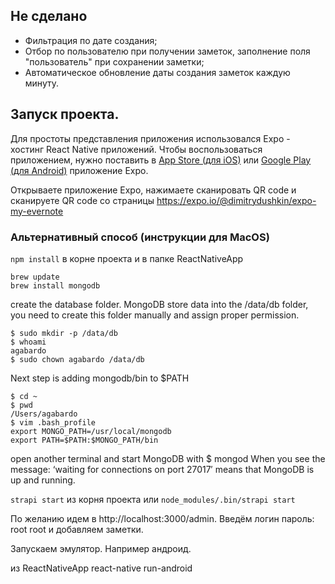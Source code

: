 ## Не сделано
- Фильтрация по дате создания;
- Отбор по пользователю при получении заметок, заполнение поля "пользователь" при сохранении заметки;
- Автоматическое обновление даты создания заметок каждую минуту. 

## Запуск проекта.

Для простоты представления приложения использовался Expo - хостинг React Native приложений.
Чтобы воспользоваться приложением, нужно поставить в [App Store (для iOS)](https://itunes.apple.com/ru/app/expo-client/id982107779?mt=8) или [Google Play (для Android)](https://play.google.com/store/apps/details?id=host.exp.exponent&hl=ru) приложение Expo.

Открываете приложение Expo, нажимаете сканировать QR code
и сканируете QR code со страницы https://expo.io/@dimitrydushkin/expo-my-evernote

### Альтернативный способ (инструкции для MacOS)

`npm install` в корне проекта и в папке ReactNativeApp

```
brew update
brew install mongodb
```

create the database folder. MongoDB store data into the /data/db folder, you need to create this folder manually and assign proper permission.

```
$ sudo mkdir -p /data/db
$ whoami
agabardo
$ sudo chown agabardo /data/db
```
Next step is adding mongodb/bin to $PATH

```
$ cd ~
$ pwd
/Users/agabardo
$ vim .bash_profile
export MONGO_PATH=/usr/local/mongodb
export PATH=$PATH:$MONGO_PATH/bin
```

open another terminal and start MongoDB with $ mongod
When you see the message: ‘waiting for connections on port 27017′ means that MongoDB is up and running. 

`strapi start` из корня проекта или `node_modules/.bin/strapi start`

По желанию идем в http://localhost:3000/admin. Введём логин пароль: root root
и добавляем заметки. 

Запускаем эмулятор. Например андроид.

из ReactNativeApp react-native run-android
